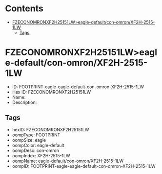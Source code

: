 



Contents
========

* [FZECONOMRONXF2H25151LW>eagle-default/con-omron/XF2H-2515-1LW](#fzeconomronxf2h25151lweagle-defaultcon-omronxf2h-2515-1lw)
	* [Tags](#tags)

# FZECONOMRONXF2H25151LW>eagle-default/con-omron/XF2H-2515-1LW

- ID: FOOTPRINT-eagle-eagle-default-con-omron-XF2H-2515-1LW
- Hex ID: FZECONOMRONXF2H25151LW
- Name: 
- Description: 

## Tags

- hexID: FZECONOMRONXF2H25151LW
- oompType: FOOTPRINT
- oompSize: eagle
- oompColor: eagle-default
- oompDesc: con-omron
- oompIndex: XF2H-2515-1LW
- oompName: eagle-default/con-omron/XF2H-2515-1LW
- oompID: FOOTPRINT-eagle-eagle-default-con-omron-XF2H-2515-1LW
